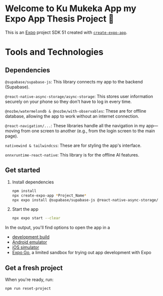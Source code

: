 # Welcome to Ku Mukeka App my Expo App Thesis Project 👋

This is an [Expo](https://expo.dev) project SDK 51 created with [`create-expo-app`](https://www.npmjs.com/package/create-expo-app).

# Tools and Technologies

## Dependencies
`@supabase/supabase-js`: This library connects my app to the backend (Supabase).

`@react-native-async-storage/async-storage`: This stores user information securely on your phone so they don't have to log in every time.

`@nozbe/watermelondb & @nozbe/with-observables`: These are for offline database, allowing the app to work without an internet connection.

`@react-navigation/...`: These libraries handle all the navigation in my app—moving from one screen to another (e.g., from the login screen to the main page).

`nativewind & tailwindcss`: These are for styling the app's interface.

`onnxruntime-react-native`: This library is for the offline AI features.

## Get started

1. Install dependencies

   ```bash
   npm install
   npx create-expo-app *Project_Name*
   npx expo install @supabase/supabase-js @react-native-async-storage/async-storage @nozbe/watermelondb @nozbe/with-observables @react-navigation/native @react-navigation/stack react-native-screens react-native-safe-area-context nativewind tailwindcss onnxruntime-react-native //A one time installation of all necessary libraries(supabase, react native, and watermelonDB) to avoid dependency errors. WatermelonDB only works with react version 18 and below and Expo SDK 51.

   ```

2. Start the app

   ```bash
   npx expo start --clear
   ```

In the output, you'll find options to open the app in a

- [development build](https://docs.expo.dev/develop/development-builds/introduction/)
- [Android emulator](https://docs.expo.dev/workflow/android-studio-emulator/)
- [iOS simulator](https://docs.expo.dev/workflow/ios-simulator/)
- [Expo Go](https://expo.dev/go), a limited sandbox for trying out app development with Expo


## Get a fresh project

When you're ready, run:

```bash
npm run reset-project
```

